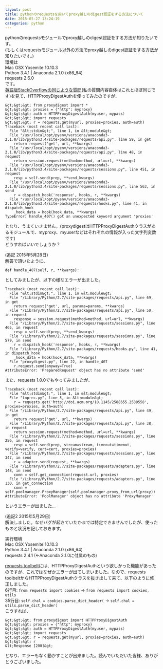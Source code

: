 ```yaml
---
layout: post
title: pythonのrequestsを用いてproxy越しのdigest認証をする方法について
date: 2015-05-27 13:24:19
categories: python
---
```

<p>pythonのrequestsモジュールでproxy越しのdigest認証をする方法が知りたいです。<br>
(もしくはrequestsモジュール以外の方法でproxy越しのdigest認証をする方法が知りたいです。)<br>
環境は<br>
Mac OSX Yosemite 10.10.3<br>
Python 3.4.1 | Anaconda 2.1.0 (x86_64)<br>
requests 2.6.0<br>
です。<br>
<a href="https://stackoverflow.com/questions/13506455/how-to-pass-proxy-authentication-requires-digest-auth-by-using-python-requests">英語版StackOverflowの同じような質問</a>(私の質問内容自体はこれとほぼ同じです)を見て、HTTPProxyDigestAuthを使ってみたのですが、</p>

```
&gt;&gt;&gt; from proxydigest import *
&gt;&gt;&gt; proxies = {"http": myproxy}
&gt;&gt;&gt; auth = HTTPProxyDigestAuth(myuser, mypass)
&gt;&gt;&gt; import requests 
&gt;&gt;&gt; r = requests.get(myurl, proxies=proxies, auth=auth)
Traceback (most recent call last):
  File "&lt;stdin&gt;", line 1, in &lt;module&gt;
  File "/usr/local/opt/pyenv/versions/anaconda3-2.1.0/lib/python3.4/site-packages/requests/api.py", line 59, in get
    return request('get', url, **kwargs)
  File "/usr/local/opt/pyenv/versions/anaconda3-2.1.0/lib/python3.4/site-packages/requests/api.py", line 48, in request
    return session.request(method=method, url=url, **kwargs)
  File "/usr/local/opt/pyenv/versions/anaconda3-2.1.0/lib/python3.4/site-packages/requests/sessions.py", line 451, in request
    resp = self.send(prep, **send_kwargs)
  File "/usr/local/opt/pyenv/versions/anaconda3-2.1.0/lib/python3.4/site-packages/requests/sessions.py", line 563, in send
    r = dispatch_hook('response', hooks, r, **kwargs)
  File "/usr/local/opt/pyenv/versions/anaconda3-2.1.0/lib/python3.4/site-packages/requests/hooks.py", line 41, in dispatch_hook
    _hook_data = hook(hook_data, **kwargs)
TypeError: handle_407() got an unexpected keyword argument 'proxies'
```

<p>となり、うまくいきません。(proxydigestはHTTPProxyDigestAuthクラスがあるモジュールで、myproxy、myuserなどはそれぞれの情報が入った文字列変数です)<br>
どうすればいいでしょうか？</p>

<p>(追記 2015年5月28日)<br>
解答で頂いたように、</p>

```
def handle_407(self, r, **kwargs):
```

<p>としてみましたが、以下の様なエラーが出ました。</p>

```
Traceback (most recent call last):
  File "&lt;stdin&gt;", line 1, in &lt;module&gt;
  File "/Library/Python/2.7/site-packages/requests/api.py", line 69, in get
    return request('get', url, params=params, **kwargs)
  File "/Library/Python/2.7/site-packages/requests/api.py", line 50, in request
    response = session.request(method=method, url=url, **kwargs)
  File "/Library/Python/2.7/site-packages/requests/sessions.py", line 465, in request
    resp = self.send(prep, **send_kwargs)
  File "/Library/Python/2.7/site-packages/requests/sessions.py", line 579, in send
    r = dispatch_hook('response', hooks, r, **kwargs)
  File "/Library/Python/2.7/site-packages/requests/hooks.py", line 41, in dispatch_hook
    _hook_data = hook(hook_data, **kwargs)
  File "proxydigest.py", line 22, in handle_407
    r.request.send(anyway=True)
AttributeError: 'PreparedRequest' object has no attribute 'send'
```

<p>また、requests 1.0.0でもやってみましたが、</p>

```
Traceback (most recent call last):
  File "&lt;stdin&gt;", line 1, in &lt;module&gt;
  File "tmprec.py", line 5, in &lt;module&gt;
    r = requests.get('http://doi.acm.org/10.1145/2588555.2588558', proxies=proxies, auth=auth)
  File "/Library/Python/2.7/site-packages/requests/api.py", line 49, in get
    return request('get', url, **kwargs)
  File "/Library/Python/2.7/site-packages/requests/api.py", line 38, in request
    return session.request(method=method, url=url, **kwargs)
  File "/Library/Python/2.7/site-packages/requests/sessions.py", line 256, in request
    resp = self.send(prep, stream=stream, timeout=timeout, verify=verify, cert=cert, proxies=proxies)
  File "/Library/Python/2.7/site-packages/requests/sessions.py", line 347, in send
    r = adapter.send(request, **kwargs)
  File "/Library/Python/2.7/site-packages/requests/adapters.py", line 148, in send
    conn = self.get_connection(request.url, proxies)
  File "/Library/Python/2.7/site-packages/requests/adapters.py", line 130, in get_connection
    conn = self.poolmanager.ProxyManager(self.poolmanager.proxy_from_url(proxy))
AttributeError: 'PoolManager' object has no attribute 'ProxyManager'
```

<p>というエラーが出ました...</p>

<p>(追記2 2015年5月29日)<br>
解決しました。なぜバグが起きていたかまでは特定できませんでしたが、使ったものと状況を記しておきます。</p>

<p>実行環境<br>
Mac OSX Yosemite 10.10.3<br>
Python 3.4.1 | Anaconda 2.1.0 (x86_64)<br>
requests 2.4.1  (←Anaconda 2.1.0に付属のもの)</p>

<p><a href="https://toolbelt.readthedocs.org/en/latest/" rel="nofollow noreferrer">requests toolbelt</a>には、HTTPProxyDigestAuthという欲しかった機能があったのですが、これではなぜかエラーが出てしまいました。なので、requests toolbeltからHTTPProxyDigestAuthクラスを抜き出して来て、以下のように修正しました。<br>
6行目: <code>from requests import cookies</code> → <code>from requests import cookies, utils</code><br>
35行目: <code>self.chal = cookies.parse_dict_header(</code> → <code>self.chal = utils.parse_dict_header(</code><br>
こうすれば、</p>

```
&gt;&gt;&gt; from proxydigest import HTTPProxyDigestAuth
&gt;&gt;&gt; proxies = {"http": myproxy}
&gt;&gt;&gt; auth = HTTPProxyDigestAuth(myuser, mypass)
&gt;&gt;&gt; import requests 
&gt;&gt;&gt; r = requests.get(myurl, proxies=proxies, auth=auth)
&gt;&gt;&gt; r
&lt;Response [200]&gt;
```

<p>となり、エラーもなく動かすことが出来ました。読んでいただいた皆様、ありがとうございました。</p>
